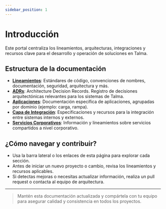 ```yaml
---
sidebar_position: 1
---
```


# Introducción

Este portal centraliza los lineamientos, arquitecturas, integraciones y recursos clave para el desarrollo y operación de soluciones en Talma.

## Estructura de la documentación

- **[Lineamientos](lineamientos/)**: Estándares de código, convenciones de nombres, documentación, seguridad, arquitectura y más.
- **[ADRs](adrs/)**: Architecture Decision Records. Registro de decisiones arquitectónicas relevantes para los sistemas de Talma.
- **[Aplicaciones](aplicaciones/)**: Documentación específica de aplicaciones, agrupadas por dominio (ejemplo: carga, rampa).
- **[Capa de Integración](capa-integracion/)**: Especificaciones y recursos para la integración entre sistemas internos y externos.
- **[Servicios Corporativos](servicios-corporativos/)**: Información y lineamientos sobre servicios compartidos a nivel corporativo.

## ¿Cómo navegar y contribuir?

- Usa la barra lateral o los enlaces de esta página para explorar cada sección.
- Antes de iniciar un nuevo proyecto o cambio, revisa los lineamientos y recursos aplicables.
- Si detectas mejoras o necesitas actualizar información, realiza un pull request o contacta al equipo de arquitectura.

---

> Mantén esta documentación actualizada y compártela con tu equipo para asegurar calidad y consistencia en todos los proyectos.
